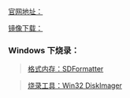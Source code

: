 [官网地址：]( http://www.raspberrypi.org)

[镜像下载：](https://www.raspberrypi.org/downloads/raspbian/)

### Windows 下烧录：

>[格式内存：SDFormatter](https://www.sdcard.org/downloads/formatter_4/index.html)

>[烧录工具：Win32 DiskImager](http://nchc.dl.sourceforge.net/project/win32diskimager/Archive/Win32)

